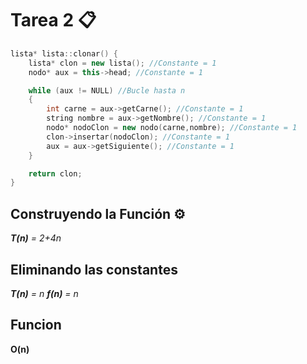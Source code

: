 # Tarea 2 📋
```C++
lista* lista::clonar() {
    lista* clon = new lista(); //Constante = 1
    nodo* aux = this->head; //Constante = 1

    while (aux != NULL) //Bucle hasta n
    {
        int carne = aux->getCarne(); //Constante = 1
        string nombre = aux->getNombre(); //Constante = 1
        nodo* nodoClon = new nodo(carne,nombre); //Constante = 1
        clon->insertar(nodoClon); //Constante = 1
        aux = aux->getSiguiente(); //Constante = 1
    }

    return clon;
}
```
## Construyendo la Función ⚙️
_**T(n)** = 2+4n_
## Eliminando las constantes
_**T(n)** = n_
_**f(n)** = n_
## Funcion
**O(n)**
